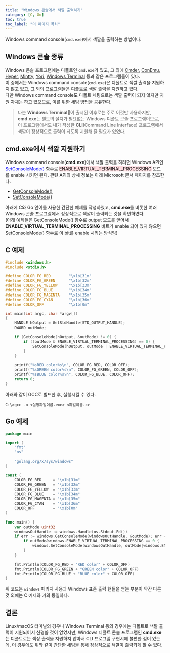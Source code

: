 ```yaml
---
title: "Windows 콘솔에서 색깔 출력하기"
category: [C, Go]
toc: true
toc_label: "이 페이지 목차"
---
```


Windows command console(`cmd.exe`)에서 색깔을 출력하는 방법이다.

## Windows 콘솔 종류
Windows 콘솔 프로그램에는 디폴트인 `cmd.exe`가 있고, 그 외에 [Cmder](https://github.com/cmderdev/cmder), [ConEmu](https://github.com/Maximus5/ConEmu), [Hyper](https://hyper.is/), [Mintty](https://mintty.github.io/), [Yori](http://www.malsmith.net/yori/), [Windows Terminal](https://github.com/microsoft/terminal) 등과 같은 프로그램들이 있다.  
이 중에서는 Windows command console(`cmd.exe`)은 디폴트로 색깔 출력을 지원하지 않고 있고, 그 외의 프로그램들은 디폴트로 색깔 출력을 지원하고 있다.  
다만 Windows command console도 디폴트 세팅으로는 색깔 출력이 되지 않지만 지원 자체는 하고 있으므로, 이를 위한 세팅 방법을 공유한다.

>나는 **Windows Terminal**💖이 출시된 이후로는 주로 이것만 사용하지만, **cmd.exe**는 별도의 설치가 필요없는 Windows 디폴트 콘솔 프로그램이므로, 이 프로그램에서도 내가 작성한 **CLI**(Command Line Interface) 프로그램에서 색깔이 정상적으로 출력이 되도록 지원해 줄 필요가 있었다.

## cmd.exe에서 색깔 지원하기
Windows command console(**cmd.exe**)에서 색깔 출력을 하려면 Windows API인 <font color=blue>SetConsoleMode()</font> 함수로  <mark style='background-color: #ffdce0'>ENABLE_VIRTUAL_TERMINAL_PROCESSING</mark> 모드를 enable 시키면 된다. 관련 API의 상세 정보는 아래 Microsoft 문서 페이지를 참조한다.
* [GetConsoleMode()](https://docs.microsoft.com/ko-kr/windows/console/getconsolemode)
* [SetConsoleMode()](https://docs.microsoft.com/ko-kr/windows/console/setconsolemode)

아래에 C와 Go 언어를 사용한 간단한 예제를 작성하였고, **cmd.exe**를 비롯한 여러 Windows 콘솔 프로그램에서 정상적으로 색깔이 출력되는 것을 확인하였다.  
(아래 예제들은 GetConsoleMode() 함수로 output 모드를 얻어서 **ENABLE_VIRTUAL_TERMINAL_PROCESSING** 비트가 enable 되어 있지 않으면 SetConsoleMode() 함수로 이 bit를 enable 시키는 방식임)

## C 예제
```c
#include <windows.h>
#include <stdio.h>

#define COLOR_FG_RED        "\x1b[31m"
#define COLOR_FG_GREEN      "\x1b[32m"
#define COLOR_FG_YELLOW     "\x1b[33m"
#define COLOR_FG_BLUE       "\x1b[34m"
#define COLOR_FG_MAGENTA    "\x1b[35m"
#define COLOR_FG_CYAN       "\x1b[36m"
#define COLOR_OFF           "\x1b[0m"

int main(int argc, char *argv[])
{
    HANDLE hOutput = GetStdHandle(STD_OUTPUT_HANDLE);
    DWORD outMode;

    if (GetConsoleMode(hOutput, &outMode) != 0) {
        if ((outMode & ENABLE_VIRTUAL_TERMINAL_PROCESSING) == 0) {
            SetConsoleMode(hOutput, outMode | ENABLE_VIRTUAL_TERMINAL_PROCESSING);
        }
    }

    printf("%sRED color%s\n", COLOR_FG_RED, COLOR_OFF);
    printf("%sGREEN color%s\n", COLOR_FG_GREEN, COLOR_OFF);
    printf("%sBLUE color%s\n", COLOR_FG_BLUE, COLOR_OFF);
    return 0;
}
```
아래와 같이 GCC로 빌드한 후, 실행시킬 수 있다.
```shell
C:\>gcc -o <실행파일이름.exe> <파일이름.c>
```

## Go 예제
```go
package main

import (
    "fmt"
    "os"

    "golang.org/x/sys/windows"
)

const (
    COLOR_FG_RED     = "\x1b[31m"
    COLOR_FG_GREEN   = "\x1b[32m"
    COLOR_FG_YELLOW  = "\x1b[33m"
    COLOR_FG_BLUE    = "\x1b[34m"
    COLOR_FG_MAGENTA = "\x1b[35m"
    COLOR_FG_CYAN    = "\x1b[36m"
    COLOR_OFF        = "\x1b[0m"
)

func main() {
    var outMode uint32
    windowsOutHandle := windows.Handle(os.Stdout.Fd())
    if err := windows.GetConsoleMode(windowsOutHandle, &outMode); err == nil {
        if outMode&windows.ENABLE_VIRTUAL_TERMINAL_PROCESSING == 0 {
            windows.SetConsoleMode(windowsOutHandle, outMode|windows.ENABLE_VIRTUAL_TERMINAL_PROCESSING)
        }
    }

    fmt.Println(COLOR_FG_RED + "RED color" + COLOR_OFF)
    fmt.Println(COLOR_FG_GREEN + "GREEN color" + COLOR_OFF)
    fmt.Println(COLOR_FG_BLUE + "BLUE color" + COLOR_OFF)
}
```

위 코드는 `windows` 패키지 사용과 Windows 표준 출력 핸들을 얻는 부분이 약간 다른 것 외에는 C 예제와 거의 동일하다.

## 결론
Linux/macOS 터미널의 경우나 Windows Terminal 등의 경우에는 디폴트로 색깔 출력이 지원되어서 신경쓸 것이 없었지만, Windows 디폴트 콘솔 프로그램인 **cmd.exe**는 디폴트로는 색상 출력을 지원하지 않아서 CLI 프로그램 구현시에 불편한 점이 있는데, 이 경우에도 위와 같이 간단한 세팅을 통해 정상적으로 색깔이 출력되게 할 수 있다.
